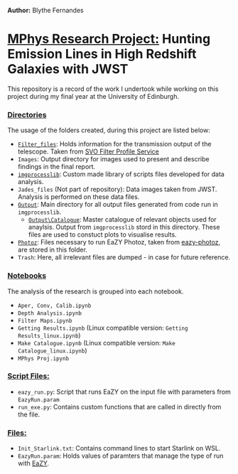 **Author:** Blythe Fernandes

# <ins>MPhys Research Project:</ins> Hunting Emission Lines in High Redshift Galaxies with JWST

This repository is a record of the work I undertook while working on this project during my final year at the University of Edinburgh.

### <ins>Directories</ins>
The usage of the folders created, during this project are listed below:
- [`Filter_files`](https://github.com/RoxieBethyl/MPhys-Project/tree/main/Filter_files): Holds information for the transmission output of the telescope. Taken from [SVO Filter Profile Service](http://svo2.cab.inta-csic.es/theory/fps/index.php?mode=browse)
- `Images`: Output directory for images used to present and describe findings in the final report.
- [`imgprocesslib`](https://github.com/RoxieBethyl/MPhys-Project/tree/main/imgprocesslib): Custom made library of scripts files developed for data analysis.
- `Jades_files` (Not part of repository): Data images taken from JWST. Analysis is performed on these data files.
- [`Output`](https://github.com/RoxieBethyl/MPhys-Project/tree/main/Output): Main directory for all output files generated from code run in `imgprocesslib`.
  - [`Output\Catalogue`](https://github.com/RoxieBethyl/MPhys-Project/tree/main/Output/Catalogue): Master catalogue of relevant objects used for anaylsis. Output from `imgprocesslib` stord in this directory. These files are used to constuct plots to visualise results.
- [`Photoz`](https://github.com/RoxieBethyl/MPhys-Project/tree/main/Photoz): Files necessary to run EaZY Photoz, taken from [eazy-photoz](https://github.com/gbrammer/eazy-photoz/), are stored in this folder.
- `Trash`: Here, all irrelevant files are dumped - in case for future reference.

### <ins>Notebooks</ins>
The analysis of the research is grouped into each notebook.
- `Aper, Conv, Calib.ipynb`
- `Depth Analysis.ipynb`
- `Filter Maps.ipynb`
- `Getting Results.ipynb` (Linux compatible version: `Getting Results_linux.ipynb`)
- `Make Catalogue.ipynb` (Linux compatible version: `Make Catalogue_linux.ipynb`)
- `MPhys Proj.ipynb`

### <ins>Script Files:</ins>
- `eazy_run.py`: Script that runs EaZY on the input file with parameters from `EazyRun.param`
- `run_exe.py`: Contains custom functions that are called in directly from the file.

### <ins>Files:</ins>
- `Init_Starlink.txt`: Contains command lines to start Starlink on WSL.
- `EazyRun.param`: Holds values of paramters that manage the type of run with [EaZY](https://github.com/gbrammer/eazy-py?tab=readme-ov-file).
